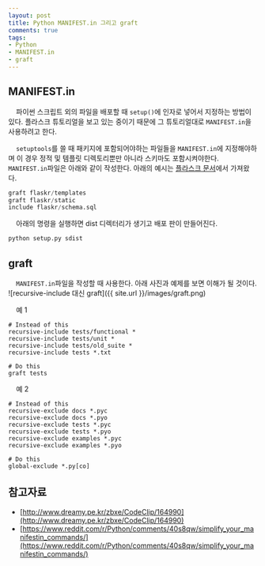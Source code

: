 ```yaml
---
layout: post
title: Python MANIFEST.in 그리고 graft
comments: true
tags:
- Python
- MANIFEST.in
- graft
---
```


## **MANIFEST.in**

&nbsp;&nbsp;&nbsp; 파이썬 스크립트 외의 파일을 배포할 때 `setup()`에 인자로 넣어서 지정하는 방법이 있다. 플라스크 튜토리얼을 보고 있는 중이기 때문에 그 튜토리얼대로 `MANIFEST.in`을 사용하려고 한다.     

&nbsp;&nbsp;&nbsp; `setuptools`를 쓸 때 패키지에 포함되어야하는 파일들을 `MANIFEST.in`에 지정해야하며 이 경우 정적 및 템플릿 디렉토리뿐만 아니라 스키마도 포함시켜야한다. `MANIFEST.in`파일은 아래와 같이 작성한다. 아래의 예시는 [플라스크 문서](http://flask.pocoo.org/docs/0.12/tutorial/packaging/#tutorial-packaging)에서 가져왔다.

``` python
graft flaskr/templates
graft flaskr/static
include flaskr/schema.sql
```

&nbsp;&nbsp;&nbsp; 아래의 명령을 실행하면 dist 디렉터리가 생기고 배포 판이 만들어진다.

``` bash
python setup.py sdist
```

## **graft**

&nbsp;&nbsp;&nbsp; `MANIFEST.in`파일을 작성할 때 사용한다. 아래 사진과 예제를 보면 이해가 될 것이다.
![recursive-include 대신 graft]({{ site.url }}/images/graft.png)

&nbsp;&nbsp;&nbsp; 예 1

```
# Instead of this
recursive-include tests/functional *
recursive-include tests/unit *
recursive-include tests/old_suite *
recursive-include tests *.txt

# Do this
graft tests
```

&nbsp;&nbsp;&nbsp; 예 2

```
# Instead of this
recursive-exclude docs *.pyc
recursive-exclude docs *.pyo
recursive-exclude tests *.pyc
recursive-exclude tests *.pyo
recursive-exclude examples *.pyc
recursive-exclude examples *.pyo

# Do this
global-exclude *.py[co]
```


## **참고자료**
* [http://www.dreamy.pe.kr/zbxe/CodeClip/164990](http://www.dreamy.pe.kr/zbxe/CodeClip/164990)
* [https://www.reddit.com/r/Python/comments/40s8qw/simplify_your_manifestin_commands/](https://www.reddit.com/r/Python/comments/40s8qw/simplify_your_manifestin_commands/)
